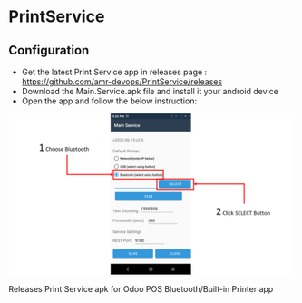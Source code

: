 # PrintService

## Configuration

- Get the latest Print Service app in releases page :
  https://github.com/amr-devops/PrintService/releases
- Download the Main.Service.apk file and install it your android device
- Open the app and follow the below instruction:

 <img src="https://github.com/amr-devops/PrintService/blob/main/PrintServiceDec/1.PNG">
 
 
Releases Print Service apk for Odoo POS Bluetooth/Built-in Printer app
